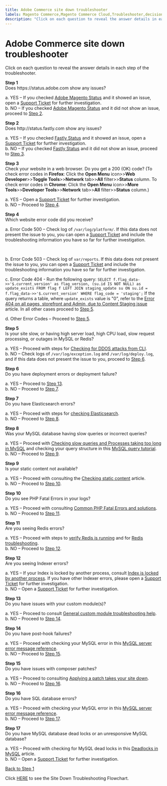 ```yaml
---
title: Adobe Commerce site down troubleshooter
labels: Magento Commerce,Magento Commerce Cloud,Troubleshooter,decision,down,how to,site,tree,Adobe Commerce,cloud infrastructure,on-premises
description: "Click on each question to reveal the answer details in each step of the troubleshooter."
---
```


# Adobe Commerce site down troubleshooter

Click on each question to reveal the answer details in each step of the troubleshooter.

<div class="zd-accordion">
<div id="zd-accordion-1" class="zd-accordion-panel">
<strong>Step 1</strong>
<div class="zd-accordion-section">Does https://status.adobe.com show any issues?</div>
<p class="zd-accordion-text">a. YES &ndash;  If you checked <a href="https://status.adobe.com/products/3350">Adobe Magento Status</a> and it showed an issue, open a <a href="https://support.magento.com/hc/en-us/articles/360019088251-Submit-a-support-ticket">Support Ticket</a> for further investigation.<br>
b. NO &ndash;  If you checked <a href="https://status.adobe.com/products/3350">Adobe Magento Status</a> and it did not show an issue, proceed to <a class="accordion-anchor" href="#zd-accordion-2">Step 2</a>.</p>
</div>
<div class="zd-accordion-panel">
<div id="zd-accordion-2" class="zd-accordion-panel">
<strong>Step 2</strong>
<div class="zd-accordion-section">Does http://status.fastly.com show any issues?</div>
<p class="zd-accordion-text">a. YES &ndash;  If you checked <a href="https://status.fastly.com/">Fastly Status</a> and it showed an issue, open a <a href="https://support.magento.com/hc/en-us/articles/360019088251-Submit-a-support-ticket">Support Ticket</a> for further investigation.<br>
b. NO &ndash;  If you checked <a href="https://status.fastly.com/">Fastly Status</a> and it did not show an issue, proceed to <a class="accordion-anchor" href="#zd-accordion-3">Step 3</a>.</p>
</div>
<div class="zd-accordion-panel">
<div id="zd-accordion-3" class="zd-accordion-panel">
<strong>Step 3</strong>
<div class="zd-accordion-section">Check your website in a web browser. Do you get a 200 (OK) code?  (To check error codes in <strong>Firefox</strong>: Click the <strong>Open Menu</strong> icon>><strong>Web Developer</strong>>><strong>Toggle Tools</strong>>><strong>Network</strong> tab>><strong>All</strong> filter>><strong>Status</strong> column. To check error codes in <strong>Chrome</strong>: Click the <strong>Open Menu</strong> icon>><strong>More Tools</strong>>><strong>Developer Tools</strong>>><strong>Network</strong> tab>><strong>All</strong> filter>><strong>Status</strong> column.)</div>
<p class="zd-accordion-text">a. YES &ndash;  Open a <a href="https://support.magento.com/hc/en-us/articles/360019088251-Submit-a-support-ticket">Support Ticket</a> for further investigation.<br>
b. NO &ndash;  Proceed to <a class="accordion-anchor" href="#zd-accordion-4">Step 4</a>.</p>
</div>
<div class="zd-accordion-panel">
<div id="zd-accordion-4" class="zd-accordion-panel">
<strong>Step 4</strong>
<div class="zd-accordion-section">Which website error code did you receive?</div>
<p class="zd-accordion-text">a. Error Code 500 &ndash;  Check log of <code>/var/log/platform/<project_id></code>. If this data does not present the issue to you, you can open a <a href="https://support.magento.com/hc/en-us/articles/360019088251-Submit-a-support-ticket">Support Ticket</a> and include the troubleshooting information you have so far for further investigation.</p><br>
<p class="zd-accordion-text">b. Error Code 503 &ndash;  Check log of <code>var/reports</code>. If this data does not present the issue to you, you can open a <a href="https://support.magento.com/hc/en-us/articles/360019088251-Submit-a-support-ticket">Support Ticket</a> and include the troubleshooting information you have so far for further investigation.</p>
<p class="zd-accordion-text">c. Error Code 404 - Run the following query:
<code>SELECT f.flag_data->>'$.current_version' as flag_version, (su.id IS NOT NULL) as update_exists FROM flag f LEFT JOIN staging_update su ON su.id = f.flag_data->>'$.current_version' WHERE flag_code = 'staging';</code> If the query returns a table, where <code>update_exists</code> value is "0", refer to the <a href="https://support.magento.com/hc/en-us/articles/360000262174">Error 404 on all pages, storefront and Admin, due to Content Staging issue</a> article. In all other cases proceed to <a class="accordion-anchor" href="#zd-accordion-5">Step 5</a>.</p>
<p class="zd-accordion-text">d. Other Error Codes &ndash;  Proceed to <a class="accordion-anchor" href="#zd-accordion-5">Step 5</a>.</p>
</div>
<div class="zd-accordion-panel">
<div id="zd-accordion-5" class="zd-accordion-panel">
<strong>Step 5</strong>
<div class="zd-accordion-section">Is your site slow, or having high server load, high CPU load, slow request processing, or outages in MySQL or Redis?</div>
<p class="zd-accordion-text">a. YES &ndash;  Proceed with steps for <a href="https://support.magento.com/hc/en-us/articles/360030941932">Checking for DDOS attacks from CLI</a>.<br>
b. NO &ndash;  Check logs of <code>/var/log/exception.log</code> and <code>/var/log/deploy.log</code>, and if this data does not present the issue to you, proceed to <a class="accordion-anchor" href="#zd-accordion-6">Step 6</a>.</p>
</div>
<div class="zd-accordion-panel">
<div id="zd-accordion-6" class="zd-accordion-panel">
<strong>Step 6</strong>
<div class="zd-accordion-section">Do you have deployment errors or deployment failure?</div>
<p class="zd-accordion-text">a. YES &ndash;  Proceed to <a class="accordion-anchor" href="#zd-accordion-13">Step 13</a>.<br>
b. NO &ndash;  Proceed to <a class="accordion-anchor" href="#zd-accordion-7">Step 7</a>.</p>
</div>
<div class="zd-accordion-panel">
<div id="zd-accordion-7" class="zd-accordion-panel">
<strong>Step 7</strong>
<div class="zd-accordion-section">Do you have Elasticsearch errors?</div>
<p class="zd-accordion-text">a. YES &ndash;  Proceed with steps for <a href="https://devdocs.magento.com/guides/v2.3/config-guide/elasticsearch/configure-magento.html">checking Elasticsearch</a>.<br>
b. NO &ndash;  Proceed to <a class="accordion-anchor" href="#zd-accordion-8">Step 8</a>.</p>
</div>
<div class="zd-accordion-panel">
<div id="zd-accordion-8" class="zd-accordion-panel">
<strong>Step 8</strong>
<div class="zd-accordion-section">Was your MySQL database having slow queries or incorrect queries?</div>
<p class="zd-accordion-text">a. YES &ndash;  Proceed with <a href="https://support.magento.com/hc/en-us/articles/360030903091">Checking slow queries and Processes taking too long in MySQL</a> and checking your query structure in this <a href="https://dev.mysql.com/doc/refman/5.5/en/entering-queries.html">MySQL query tutorial</a>.<br>
b. NO &ndash;  Proceed to <a class="accordion-anchor" href="#zd-accordion-9">Step 9</a>.</p>
</div>
<div class="zd-accordion-panel">
<div id="zd-accordion-9" class="zd-accordion-panel">
<strong>Step 9</strong>
<div class="zd-accordion-section">Is your static content not available?</div>
<p class="zd-accordion-text">a. YES &ndash;  Proceed with consulting the <a href="https://support.magento.com/hc/en-us/articles/360031624091">Checking static content</a> article.<br>
b. NO &ndash;  Proceed to <a class="accordion-anchor" href="#zd-accordion-10">Step 10</a>.</p>
</div>
<div class="zd-accordion-panel">
<div id="zd-accordion-10" class="zd-accordion-panel">
<strong>Step 10</strong>
<div class="zd-accordion-section">Do you see PHP Fatal Errors in your logs?</div>
<p class="zd-accordion-text">a. YES &ndash;  Proceed with consulting <a href="https://support.magento.com/hc/en-us/articles/360030568432">Common PHP Fatal Errors and solutions</a>.<br>
b. NO &ndash;  Proceed to <a class="accordion-anchor" href="#zd-accordion-11">Step 11</a>.</p>
</div>
<div class="zd-accordion-panel">
<div id="zd-accordion-11" class="zd-accordion-panel">
<strong>Step 11</strong>
<div class="zd-accordion-section">Are you seeing Redis errors?</div>
<p class="zd-accordion-text">a. YES &ndash;  Proceed with steps to <a href="https://devdocs.magento.com/guides/v2.3/config-guide/redis/redis-session.html#redis-verify">verify Redis is running</a> and for <a href="https://redis.io/topics/problems">Redis troubleshooting</a>.<br>
b. NO &ndash;  Proceed to <a class="accordion-anchor" href="#zd-accordion-12">Step 12</a>.</p>
</div>
<div class="zd-accordion-panel">
<div id="zd-accordion-12" class="zd-accordion-panel">
<strong>Step 12</strong>
<div class="zd-accordion-section">Are you seeing Indexer errors?</div>
<p class="zd-accordion-text">a. YES &ndash;  If your Index is locked by another process, consult <a href="https://support.magento.com/hc/en-us/articles/360030683752">Index is locked by another process</a>. If you have other Indexer errors, please open a <a href="https://support.magento.com/hc/en-us/articles/360019088251-Submit-a-support-ticket">Support Ticket</a> for further investigation.<br>
b. NO &ndash;  Open a <a href="https://support.magento.com/hc/en-us/articles/360019088251-Submit-a-support-ticket">Support Ticket</a> for further investigation.</p>
</div>
<div class="zd-accordion-panel">
<div id="zd-accordion-13" class="zd-accordion-panel">
<strong>Step 13</strong>
<div class="zd-accordion-section">Do you have issues with your custom module(s)?</div>
<p class="zd-accordion-text">a. YES &ndash;  Proceed to consult <a href="https://support.magento.com/hc/en-us/articles/360031030751">General custom module troubleshooting help</a>.<br>
b. NO &ndash;  Proceed to <a class="accordion-anchor" href="#zd-accordion-14">Step 14</a>.</p>
</div>
<div class="zd-accordion-panel">
<div id="zd-accordion-14" class="zd-accordion-panel">
<strong>Step 14</strong>
<div class="zd-accordion-section">Do you have post-hook failures?</div>
<p class="zd-accordion-text">a. YES &ndash;  Proceed with checking your MySQL error in this <a href="https://dev.mysql.com/doc/mysql-errors/5.7/en/server-error-reference.html">MySQL server error message reference</a>.<br>
b. NO &ndash;  Proceed to <a class="accordion-anchor" href="#zd-accordion-15">Step 15</a>.</p>
</div>
<div id="zd-accordion-15" class="zd-accordion-panel">
<div class="zd-accordion-panel">
<strong>Step 15</strong>
<div class="zd-accordion-section">Do you have issues with composer patches?</div>
<p class="zd-accordion-text">a. YES &ndash;  Proceed to consulting <a href="https://support.magento.com/hc/en-us/articles/360030867871">Applying a patch takes your site down</a>.<br>
b. NO &ndash;  Proceed to <a class="accordion-anchor" href="#zd-accordion-16">Step 16</a>.</p>
</div>
<div class="zd-accordion-panel">
<div id="zd-accordion-16" class="zd-accordion-panel">
<strong>Step 16</strong>
<div class="zd-accordion-section">Do you have SQL database errors?</div>
<p class="zd-accordion-text">a. YES &ndash;  Proceed with checking your MySQL error in this <a href="https://dev.mysql.com/doc/mysql-errors/5.7/en/server-error-reference.html">MySQL server error message reference</a>.<br>
b. NO &ndash;  Proceed to <a class="accordion-anchor" href="#zd-accordion-17">Step 17</a>.</p>
</div>
<div class="zd-accordion-panel">
<div id="zd-accordion-17" class="zd-accordion-panel">
<strong>Step 17</strong>
<div class="zd-accordion-section">Do you have MySQL database dead locks or an unresponsive MySQL database?</div>
<p class="zd-accordion-text">a. YES &ndash;  Proceed with checking for MySQL dead locks in this <a href="https://support.magento.com/hc/en-us/articles/360031622211">Deadlocks in MySQL</a> article.<br>
b. NO &ndash;  Open a <a href="https://support.magento.com/hc/en-us/articles/360019088251-Submit-a-support-ticket">Support Ticket</a> for further investigation.</p>
</div>
</div>

 [Back to Step 1](#zd-accordion-1)

Click [HERE](https://support.magento.com/hc/en-us/articles/360031107111) to see the Site Down Troubleshooting Flowchart.
